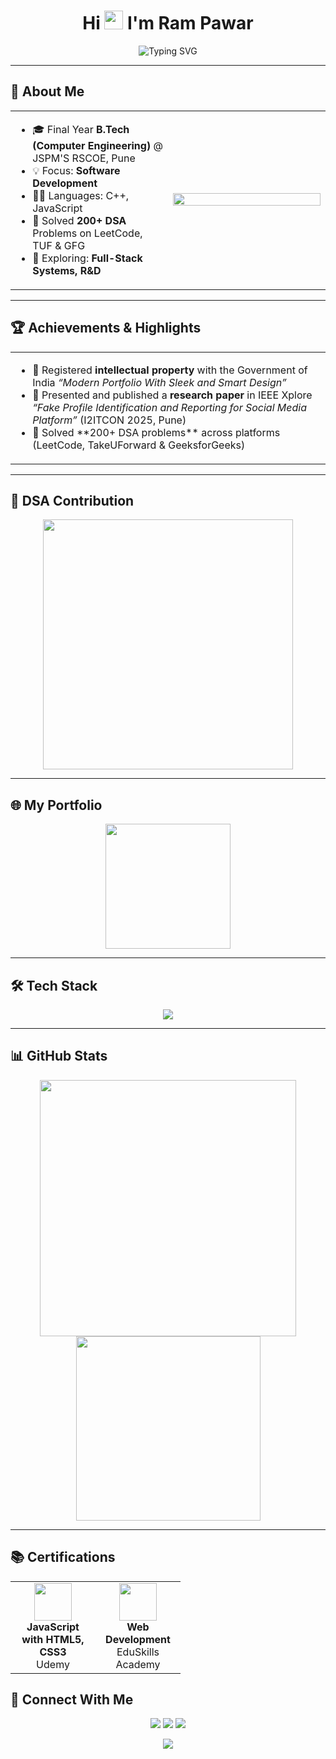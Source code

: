 <h1 align="center">
  Hi <img src="https://media.giphy.com/media/hvRJCLFzcasrR4ia7z/giphy.gif" width="30px"/> I'm Ram Pawar
</h1>

<p align="center">
  <img src="https://readme-typing-svg.demolab.com?font=Fira+Code&weight=600&size=22&duration=4000&pause=1000&color=00FFDD&center=true&vCenter=true&multiline=true&width=900&height=100&lines=Final+Year+Computer+Engineer+from+JSPM'S+RSCOE+Pune;100%2B+DSA+Problems+Solved+%7C+Full+Stack+Dev+%7C+Research+and+Development+;Always+Learning+%7C+Building+%7C+Contributing" alt="Typing SVG" />
</p>

---

## 🧠 About Me

<table>
  <tr>
    <td width="50%">
      <ul>
        <li>🎓 Final Year <b>B.Tech (Computer Engineering)</b> @ JSPM'S RSCOE, Pune</li>
        <li>💡 Focus: <b>Software Development</b></li>
        <li>👨‍💻 Languages: C++, JavaScript</li>
        <li>🧩 Solved <b>200+ DSA</b> Problems on LeetCode, TUF & GFG</li>
        <li>🚀 Exploring: <b>Full-Stack Systems, R&D</b></li>
      </ul>
    </td>
    <td width="50%">
      <img src="https://cdn.dribbble.com/users/1059583/screenshots/4171367/coding-freak.gif" width="100%">
    </td>
  </tr>
</table>

---

## 🏆 Achievements & Highlights  

<table>
  <tr>
    <td width="100%" height="100px">
      <ul>
        <li margin="2px">📜 Registered <b>intellectual property</b> with the Government of India  
          <i>“Modern Portfolio With Sleek and Smart Design”</i></li>
        <li margin="2px">📖 Presented and published a <b>research paper</b> in IEEE Xplore  
          <i>“Fake Profile Identification and Reporting for Social Media Platform”</i>  
          (I2ITCON 2025, Pune)</li>
        <li margin="2px">🧩 Solved **200+ DSA problems** across platforms (LeetCode, TakeUForward & GeeksforGeeks)</li>
      </ul>
    </td>
  </tr>
<!--   <tr>
    <td align="center">
      <img src="ROC.jpg" alt="Copyright Certificate" width="16%" style="margin:10px"/>
      <img src="ResearchPresented.jpg" alt="Research Paper Presentation" width="35%" style="margin:10px"/>
    </td>
  </tr> -->
</table>



---

## 🔢 DSA Contribution

<div align="center">
  <img src="https://leetcard.jacoblin.cool/Ram_pawar_01?theme=unicorn&ext=heatmap" width="400" />
<!--   <img src="TUF.png" width="295"/> -->
  
</div>



---

## 🌐 My Portfolio 

<div align="center">
  <a href="https://portfolio-backend-znrv.onrender.com">
    <img src="https://img.icons8.com/?size=100&id=ognMDWHTIaDL&format=png&color=000000" width="200"/>
  </a>
</div>

---


<!-- ## 💼 Featured Projects

  | Project | Description | Tech Stack |
  |--------|-------------|------------|
  | 💸 **Smart Expense Splitter** | Debt Minimization using Graphs (Java) | Java, Collections, CLI |
  | 🔗 **D-Drive** | Blockchain file storage using IPFS & Smart Contracts | Solidity, IPFS, Hardhat |
  | 🌱 **Happy Day Foundation** | Donation platform for NGOs with Razorpay | Node.js, MongoDB, HTML |

--- -->

## 🛠️ Tech Stack

<p align="center">
  <img src="https://skillicons.dev/icons?i=cpp,js,react,mysql,git,github,html,css" />
</p>

---

## 📊 GitHub Stats

<p align="center" margin="10px">
  <img src="https://github-readme-streak-stats-eight.vercel.app/?user=rampawardz&theme=tokyonight" width="410"/>
  <img src="https://github-readme-stats.vercel.app/api/top-langs/?username=rampawardz&layout=compact&theme=tokyonight" width="295"/>
</p>

---

## 📚 Certifications

<table align="center" cellpadding="10">
  <tr>
    <td align="center" width="120">
      <img src="https://img.icons8.com/external-flat-juicy-fish/120/000000/external-algorithm-coding-and-development-flat-flat-juicy-fish.png" width="60"/><br>
      <strong>JavaScript with HTML5, CSS3</strong><br>
      Udemy
    </td>
    <td align="center" width="120">
      <img src="https://img.icons8.com/?size=100&id=pijxxzc78ZdO&format=png&color=000000" width="60"/><br>
      <strong>Web Development</strong><br>
      EduSkills Academy
    </td>
  </tr>
</table>




## 🔗 Connect With Me

<p align="center">
  <a href="https://www.linkedin.com/in/ram-pawar-647580257/"><img src="https://img.shields.io/badge/LinkedIn-blue?style=for-the-badge&logo=linkedin&logoColor=white" /></a>
  <a href="mailto:rampawarpkd@gmail.com"><img src="https://img.shields.io/badge/Gmail-red?style=for-the-badge&logo=gmail&logoColor=white" /></a>
  <a href="https://github.com/Rampawardz"><img src="https://img.shields.io/badge/GitHub-black?style=for-the-badge&logo=github&logoColor=white" /></a>
</p>

<p align="center">
  <img src="https://komarev.com/ghpvc/?username=Rampawardz&label=Profile%20views&color=0e75b6&style=flat" />
</p>

